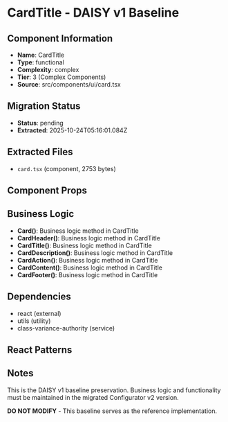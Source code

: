 # CardTitle - DAISY v1 Baseline

## Component Information

- **Name**: CardTitle
- **Type**: functional
- **Complexity**: complex
- **Tier**: 3 (Complex Components)
- **Source**: src/components/ui/card.tsx

## Migration Status

- **Status**: pending
- **Extracted**: 2025-10-24T05:16:01.084Z

## Extracted Files

- `card.tsx` (component, 2753 bytes)

## Component Props



## Business Logic

- **Card()**: Business logic method in CardTitle
- **CardHeader()**: Business logic method in CardTitle
- **CardTitle()**: Business logic method in CardTitle
- **CardDescription()**: Business logic method in CardTitle
- **CardAction()**: Business logic method in CardTitle
- **CardContent()**: Business logic method in CardTitle
- **CardFooter()**: Business logic method in CardTitle

## Dependencies

- react (external)
- utils (utility)
- class-variance-authority (service)

## React Patterns



## Notes

This is the DAISY v1 baseline preservation. Business logic and functionality
must be maintained in the migrated Configurator v2 version.

**DO NOT MODIFY** - This baseline serves as the reference implementation.
